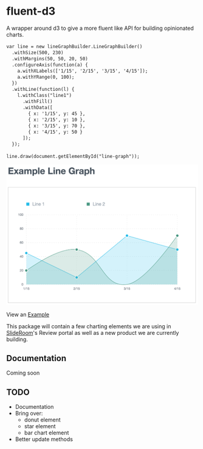 # fluent-d3

A wrapper around d3 to give a more fluent like API for building opinionated charts.

    var line = new lineGraphBuilder.LineGraphBuilder()
      .withSize(500, 230)
      .withMargins(50, 50, 20, 50)
      .configureAxis(function(a) {
        a.withXLabels(['1/15', '2/15', '3/15', '4/15']);
        a.withYRange(0, 100);
      })
      .withLine(function(l) {
        l.withClass("line1")
          .withFill()
          .withData([
            { x: '1/15', y: 45 },
            { x: '2/15', y: 10 },
            { x: '3/15', y: 70 },
            { x: '4/15', y: 50 }
          ]);
      });

    line.draw(document.getElementById("line-graph"));


![Example Line Graph](https://raw.githubusercontent.com/derekpitt/fluent-d3/master/examples/example.png "Example Line Graph")


View an [Example](https://rawgit.com/derekpitt/fluent-d3/master/examples/index.html)


This package will contain a few charting elements we are using in [SlideRoom](http://www.slideroom.com)'s Review portal as well as a new product we are currently building.

## Documentation

Coming soon

## TODO

- Documentation
- Bring over:
    - donut element
    - star element
    - bar chart element
- Better update methods
